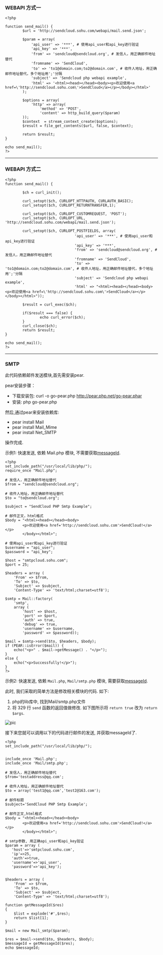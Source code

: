 ### WEBAPI 方式一

```
<?php

function send_mail() {
        $url = 'http://sendcloud.sohu.com/webapi/mail.send.json';

        $param = array(
            'api_user' => '***', # 使用api_user和api_key进行验证
            'api_key' => '***',
            'from' => 'sendcloud@sendcloud.org', # 发信人，用正确邮件地址替代
            'fromname' => 'SendCloud',
            'to' => 'to1@domain.com;to2@domain.com', # 收件人地址，用正确邮件地址替代，多个地址用';'分隔
            'subject' => 'Sendcloud php webapi example',
            'html' => '<html><head></head><body><p>欢迎使用<a href=\'http://sendcloud.sohu.com\'>SendCloud</a></p></body></html>'
        );

        $options = array(
            'http' => array(
                'method' => 'POST',
                'content' => http_build_query($param)
        ));
        $context  = stream_context_create($options);
        $result = file_get_contents($url, false, $context);

        return $result;
}

echo send_mail();
?>
```
    
- - -
    
### WEBAPI 方式二
```
<?php
function send_mail() {

        $ch = curl_init();

        curl_setopt($ch, CURLOPT_HTTPAUTH, CURLAUTH_BASIC);
        curl_setopt($ch, CURLOPT_RETURNTRANSFER,1);

        curl_setopt($ch, CURLOPT_CUSTOMREQUEST, 'POST');
        curl_setopt($ch, CURLOPT_URL, 'http://sendcloud.sohu.com/webapi/mail.send.json');

        curl_setopt($ch, CURLOPT_POSTFIELDS, array(
                                'api_user' => '***', # 使用api_user和api_key进行验证
                                'api_key' => '***',
                                'from' => 'sendcloud@sendcloud.org', # 发信人，用正确邮件地址替代
                                'fromname' => 'SendCloud',
                                'to' => 'to1@domain.com;to2@domain.com', # 收件人地址，用正确邮件地址替代，多个地址用';'分隔
                                'subject' => 'Sendcloud php webapi example',
                                'html' => "<html><head></head><body><p>欢迎使用<a href=\'http://sendcloud.sohu.com\'>SendCloud</a></p></body></html>"));

        $result = curl_exec($ch);

        if($result === false) {
                echo curl_error($ch);
        }
        curl_close($ch);
        return $result;
}

echo send_mail();
?>
```
    
- - -
    
### SMTP
    
此代码依赖邮件发送模块,首先需安装pear.
    
pear安装步骤：
    
* 下载安装包: curl -o go-pear.php  http://pear.php.net/go-pear.phar
* 安装: php go-pear.php
    
然后,通过pear来安装依赖库:
    
* pear install Mail    
* pear install Mail_Mime
* pear install Net_SMTP
    
操作完成.    

示例1: 快速发送, 依赖 Mail.php 模块, 不需要获取[messageId](../../email/#messageid-emailid).

```
<?php
set_include_path("/usr/local/lib/php/");
require_once "Mail.php";

# 发信人，用正确邮件地址替代
$from = "sendcloud@sendcloud.org";           

# 收件人地址，用正确邮件地址替代
$to = "to@sendcloud.org";                   

$subject = "SendCloud PHP Smtp Example";

# 邮件正文，html格式
$body = "<html><head></head><body>
        <p>欢迎使用<a href='http://sendcloud.sohu.com'>SendCloud!</a></p>
        </body></html>";

# 使用api_user和api_key进行验证  
$username = "api_user"; 
$password = "api_key";  

$host = "smtpcloud.sohu.com";
$port = 25;

$headers = array (
    'From' => $from,
    'To' => $to,
    'Subject' => $subject,
    'Content-Type' => 'text/html;charset=utf8');

$smtp = Mail::factory(
    'smtp',   
    array (
        'host' => $host,
        'port' => $port,
        'auth' => true,
        'debug' => true,
        'username' => $username,
        'password' => $password));

$mail = $smtp->send($to, $headers, $body);  
if (PEAR::isError($mail)) {   
    echo("<p>" . $mail->getMessage() . "</p>");  
} 
else {   
    echo("<p>Successfully!</p>");  
} 
?>

```
        
     
示例2: 快速发送, 依赖 `Mail.php`, `Mail/smtp.php` 模块, 需要获取[messageId](../../email/#messageid-emailid).

此时, 我们采取的简单方法是修改相关模块的代码. 如下: 

1. php的lib库中, 找到Mail/smtp.php文件
2. 将 329 行 `send` 函数的返回值做修改. 如下图所示将 `return true` 改为 `return $args`.
      
![pic](../resources/php.png) 
    
接下来您就可以调用以下的代码进行邮件的发送, 并获取messageId了.
    
```
<?php
set_include_path("/usr/local/lib/php/");


include_once 'Mail.php';
include_once 'Mail/smtp.php';

# 发信人，用正确邮件地址替代
$from='testaddress@qq.com';

# 收件人地址，用正确邮件地址替代
$to = array('test1@qq.com','test2@163.com');  

# 邮件标题
$subject='SendCloud PHP Smtp Example';

# 邮件正文,html格式
$body = "<html><head></head><body>
        <p>欢迎使用<a href='http://sendcloud.sohu.com'>SendCloud!</a></p>
        </body></html>";

# smtp参数, 用正确api_user和api_key验证
$param = array (
   'host'=>'smtpcloud.sohu.com',
   'ip'=>25,
   'auth'=>true,
   'username'=>'api_user',
   'password'=>'api_key');


$headers = array (
    'From' => $from,
    'To' => $to,
    'Subject' => $subject,
    'Content-Type' => 'text/html;charset=utf8');

function getMessageId($res)
{
    $list = explode('#',$res);
    return $list[1];
} 

$mail = new Mail_smtp($param);

$res = $mail->send($to, $headers, $body);
$messageId = getMessageId($res);
echo $messageId;

```

